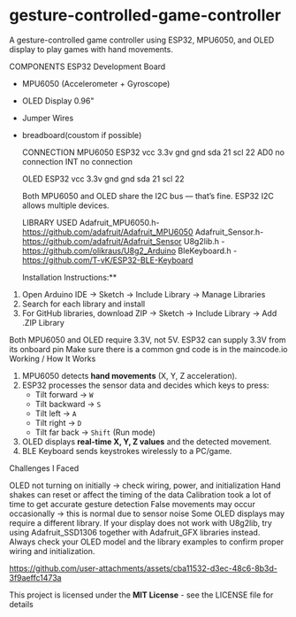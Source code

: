 # gesture-controlled-game-controller
A gesture-controlled game controller using ESP32, MPU6050, and OLED display to play games with hand movements.

COMPONENTS
ESP32 Development Board
- MPU6050 (Accelerometer + Gyroscope)
- OLED Display 0.96"
- Jumper Wires
- breadboard(coustom if possible)

  CONNECTION
  MPU6050                          ESP32
  vcc                              3.3v
  gnd                              gnd
  sda                              21
  scl                              22
  AD0                             no connection
  INT                             no connection

  OLED                           ESP32
  vcc                              3.3v
  gnd                              gnd
  sda                              21
  scl                              22

  Both MPU6050 and OLED share the I2C bus — that’s fine. ESP32 I2C allows multiple devices.

  LIBRARY  USED
  Adafruit_MPU6050.h- https://github.com/adafruit/Adafruit_MPU6050
  Adafruit_Sensor.h- https://github.com/adafruit/Adafruit_Sensor
  U8g2lib.h - https://github.com/olikraus/U8g2_Arduino
  BleKeyboard.h - https://github.com/T-vK/ESP32-BLE-Keyboard

  Installation Instructions:**  
1. Open Arduino IDE → Sketch → Include Library → Manage Libraries  
2. Search for each library and install  
3. For GitHub libraries, download ZIP → Sketch → Include Library → Add .ZIP Library  


  Both MPU6050 and OLED require 3.3V, not 5V. ESP32 can supply 3.3V from its onboard pin
  Make sure there is a common gnd
  code is in the maincode.io
  Working / How It Works

1. MPU6050 detects **hand movements** (X, Y, Z acceleration).  
2. ESP32 processes the sensor data and decides which keys to press:  
   - Tilt forward → `W`  
   - Tilt backward → `S`  
   - Tilt left → `A`  
   - Tilt right → `D`  
   - Tilt far back → `Shift` (Run mode)  
3. OLED displays **real-time X, Y, Z values** and the detected movement.  
4. BLE Keyboard sends keystrokes wirelessly to a PC/game.

Challenges I Faced

OLED not turning on initially → check wiring, power, and initialization
Hand shakes can reset or affect the timing of the data
Calibration took a lot of time to get accurate gesture detection
False movements may occur occasionally → this is normal due to sensor noise
Some OLED displays may require a different library.
If your display does not work with U8g2lib, try using Adafruit_SSD1306 together with Adafruit_GFX libraries instead.
Always check your OLED model and the library examples to confirm proper wiring and initialization.

https://github.com/user-attachments/assets/cba11532-d3ec-48c6-8b3d-3f9aeffc1473a


  This project is licensed under the **MIT License** - see the LICENSE file for details
  
  
